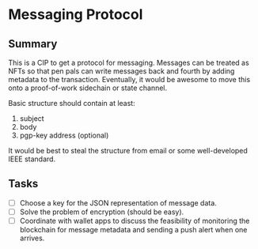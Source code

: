 # Messaging Protocol

## Summary

This is a CIP to get a protocol for messaging. Messages can be treated
as NFTs so that pen pals can write messages back and fourth by adding
metadata to the transaction. Eventually, it would be awesome to move
this onto a proof-of-work sidechain or state channel.

Basic structure should contain at least:
 
 1. subject
 2. body
 3. pgp-key address (optional)

It would be best to steal the structure from email or some
well-developed IEEE standard.

## Tasks

 - [ ] Choose a key for the JSON representation of message data.
 - [ ] Solve the problem of encryption (should be easy).
 - [ ] Coordinate with wallet apps to discuss the feasibility of
       monitoring the blockchain for message metadata and sending a
       push alert when one arrives.
